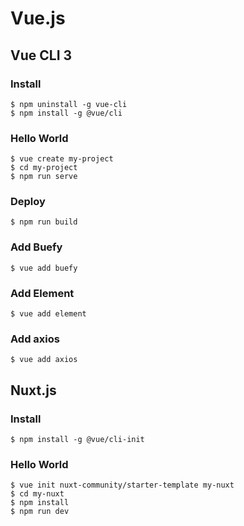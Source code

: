# Vue.js

## Vue CLI 3

### Install
```shell-session
$ npm uninstall -g vue-cli
$ npm install -g @vue/cli
```

### Hello World
```shell-session
$ vue create my-project
$ cd my-project
$ npm run serve
```

### Deploy
```shell-session
$ npm run build
```

### Add Buefy
```shell-session
$ vue add buefy
```

### Add Element
```shell-session
$ vue add element
```

### Add axios
```shell-session
$ vue add axios
```

## Nuxt.js

### Install
```shell-session
$ npm install -g @vue/cli-init
```

### Hello World
```shell-session
$ vue init nuxt-community/starter-template my-nuxt
$ cd my-nuxt
$ npm install
$ npm run dev
```
